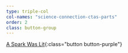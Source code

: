 ```yaml
---
type: triple-col
col-names: "science-connection-ctas-parts"
order: 2
class: button-group
---
```


[A Spark Was Lit](/a-spark-was-lit/){:class="button button-purple"}